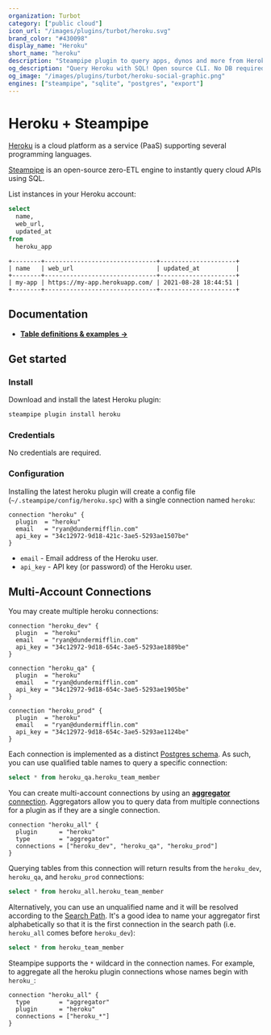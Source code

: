 ```yaml
---
organization: Turbot
category: ["public cloud"]
icon_url: "/images/plugins/turbot/heroku.svg"
brand_color: "#430098"
display_name: "Heroku"
short_name: "heroku"
description: "Steampipe plugin to query apps, dynos and more from Heroku."
og_description: "Query Heroku with SQL! Open source CLI. No DB required."
og_image: "/images/plugins/turbot/heroku-social-graphic.png"
engines: ["steampipe", "sqlite", "postgres", "export"]
---
```


# Heroku + Steampipe

[Heroku](https://heroku.com) is a cloud platform as a service (PaaS) supporting several programming languages.

[Steampipe](https://steampipe.io) is an open-source zero-ETL engine to instantly query cloud APIs using SQL.

List instances in your Heroku account:

```sql
select
  name,
  web_url,
  updated_at
from
  heroku_app
```

```
+--------+-------------------------------+---------------------+
| name   | web_url                       | updated_at          |
+--------+-------------------------------+---------------------+
| my-app | https://my-app.herokuapp.com/ | 2021-08-28 18:44:51 |
+--------+-------------------------------+---------------------+
```

## Documentation

- **[Table definitions & examples →](/plugins/turbot/heroku/tables)**

## Get started

### Install

Download and install the latest Heroku plugin:

```bash
steampipe plugin install heroku
```

### Credentials

No credentials are required.

### Configuration

Installing the latest heroku plugin will create a config file (`~/.steampipe/config/heroku.spc`) with a single connection named `heroku`:

```hcl
connection "heroku" {
  plugin  = "heroku"
  email   = "ryan@dundermifflin.com"
  api_key = "34c12972-9d18-421c-3ae5-5293ae1507be"
}
```

- `email` - Email address of the Heroku user.
- `api_key` - API key (or password) of the Heroku user.

## Multi-Account Connections

You may create multiple heroku connections:

```hcl
connection "heroku_dev" {
  plugin  = "heroku"
  email   = "ryan@dundermifflin.com"
  api_key = "34c12972-9d18-654c-3ae5-5293ae1889be"
}

connection "heroku_qa" {
  plugin  = "heroku"
  email   = "ryan@dundermifflin.com"
  api_key = "34c12972-9d18-654c-3ae5-5293ae1905be"
}

connection "heroku_prod" {
  plugin  = "heroku"
  email   = "ryan@dundermifflin.com"
  api_key = "34c12972-9d18-654c-3ae5-5293ae1124be"
}
```

Each connection is implemented as a distinct [Postgres schema](https://www.postgresql.org/docs/current/ddl-schemas.html). As such, you can use qualified table names to query a specific connection:

```sql
select * from heroku_qa.heroku_team_member
```

You can create multi-account connections by using an [**aggregator** connection](https://steampipe.io/docs/using-steampipe/managing-connections#using-aggregators). Aggregators allow you to query data from multiple connections for a plugin as if they are a single connection.

```hcl
connection "heroku_all" {
  plugin      = "heroku"
  type        = "aggregator"
  connections = ["heroku_dev", "heroku_qa", "heroku_prod"]
}
```

Querying tables from this connection will return results from the `heroku_dev`, `heroku_qa`, and `heroku_prod` connections:

```sql
select * from heroku_all.heroku_team_member
```

Alternatively, you can use an unqualified name and it will be resolved according to the [Search Path](https://steampipe.io/docs/guides/search-path). It's a good idea to name your aggregator first alphabetically so that it is the first connection in the search path (i.e. `heroku_all` comes before `heroku_dev`):

```sql
select * from heroku_team_member
```

Steampipe supports the `*` wildcard in the connection names. For example, to aggregate all the heroku plugin connections whose names begin with `heroku_`:

```hcl
connection "heroku_all" {
  type        = "aggregator"
  plugin      = "heroku"
  connections = ["heroku_*"]
}
```


